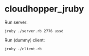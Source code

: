 cloudhopper_jruby
=================

Run server: 

```
jruby ./server.rb 2776 ussd
```

Run (dummy) client:

```
jruby ./client.rb
```
